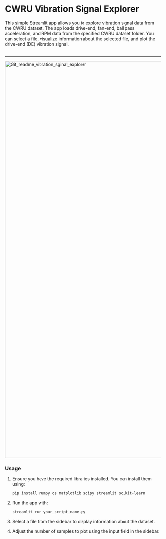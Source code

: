 <h1>CWRU Vibration Signal Explorer</h1>
This simple Streamlit app allows you to explore vibration signal data from the CWRU dataset. The app loads drive-end, fan-end, ball pass acceleration, and RPM data from the specified CWRU dataset folder. You can select a file, visualize information about the selected file, and plot the drive-end (DE) vibration signal.
<br><br>
<hr>
<img width="1280" alt="Git_readme_vibration_sginal_explorer" src="https://github.com/nameerakhter/Vibration_signal_analysis/assets/120779958/d2d1bf88-2554-4116-bb65-f6169ef0eca9">

 
 <h3>Usage</h3>

1. Ensure you have the required libraries installed. You can install them using:

    ```bash
    pip install numpy os matplotlib scipy streamlit scikit-learn
    ```

2. Run the app with:

    ```bash
    streamlit run your_script_name.py
    ```

3. Select a file from the sidebar to display information about the dataset.

4. Adjust the number of samples to plot using the input field in the sidebar.

